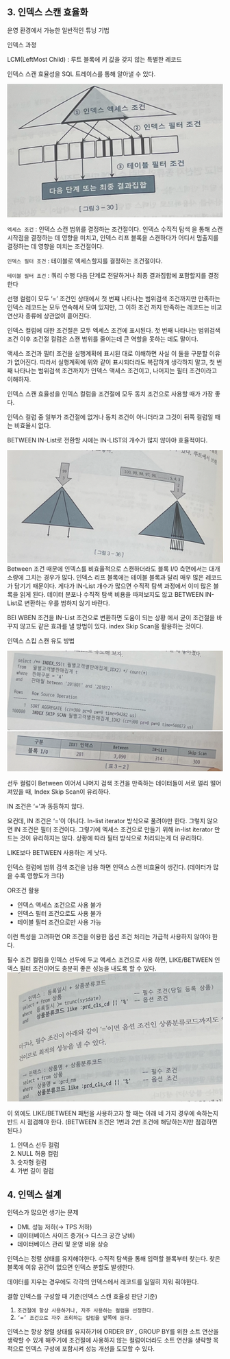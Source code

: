 ## 3. 인덱스 스캔 효율화

운영 환경에서 가능한 일반적인 튜닝 기법

인덱스 과정

LCM(LeftMost Child) : 루트 블록에 키 값을 갖지 않는 특별한 레코드

인덱스 스캔 효율성을 SQL 트레이스를 통해 알아낼 수 있다.

![img.png](img/juhee-01.png)

`엑세스 조건` :  인덱스 스캔 범위를 결정하는 조건절이다. 인덱스 수직적 탐색 을 통해 스캔 시작점을 결정하는 데 영향을 미치고, 인덱스 리프 블록을 스캔하다가 어디서 멈출지를 결정하는 데 영향을 미치는 조건절이다.

`인덱스 필터 조건` : 테이블로 엑세스할지를 결정하는 조건절이다.

`테이블 필터 조건` :  쿼리 수행 다음 단계로 전달하거나 최종 결과집합에 포함할지를 결정한다

선행 컬럼이 모두 ‘=’ 조건인 상태에서 첫 번쨰 나타나는 범위검색 조건까지만 만족하는 인덱스 레코드는 모두 연속해서 모여 있지만, 그 이하 조건 까지 만족하는 레코드는 비교 연산자 종류에 상관없이 흩어진다.

인덱스 컬럼에 대한 조건절은 모두 엑세스 조건에 표시된다. 첫 번째 나타나는 범위검색 조건 이후 조건절 컬럼은 스캔 범위를 줄이는데 큰 역할을 못하는 데도 말이다.

액세스 조건과 필터 조건을 실행계획에 표시된 대로 이해하면 사실 이 둘을 구분할 이유 가 없어진다. 따라서 실행계획에 위와 같이 표시되더라도 복잡하게 생각하지 말고, 첫 번째 나타나는 범위검색 조건까지가 인덱스 액세스 조건이고, 나머지는 필터 조건이라고 이해하자.

인덱스 스캔 효율성을 인덱스 컬럼을 조건절에 모두 동치 조건으로 사용할 때가 가장 좋다.

인덱스 컬럼 중 일부가 조건절에 없거나 동치 조건이 아니더라고 그것이 뒤쪽 컬럼일 때는 비효율시 없다.

BETWEEN IN-List로 전환할 시에는 IN-LIST의 개수가 많지 않아야 효율적이다.

![img_1.png](img/juhee-02.png)
Between 조건 때문에 인덱스를 비효율적으로 스캔하더라도 블록 I/0 측면에서는 대개 소량에 그치는 경우가 많다. 인덱스 리프 블록에는 테이블 블록과 달리 매우 많은 레코드가 담기기 때문이다. 게다가 IN-List 개수가 많으면 수직적 탐색 과정에서 이미 많은 블록을 읽게 된다. 데이터 분포나 수직적 탐색 비용을 따져보지도 않고 BETWEEN IN-List로 변환하는 우를 범하지 않기 바란다.

BEI WBEN 조건을 IN-List 조건으로 변환하면 도움이 되는 상황 에서 굳이 조건절을 바꾸지 않고도 같은 효과를 낼 방법이 있다.  index Skip Scan을 활용하는 것이다.

인덱스 스킵 스캔 유도 방법

![img_2.png](img/juhee-03.png)  
![img_3.png](img/juhee-04.png)  

선두 컬럼이 Between 이어서 나머지 검색 조건을 만족하는 데이터들이 서로 멀리 떨어져있을 때, Index Skip Scan이 유리하다.

IN 조건은 ‘=’과 동등하지 않다.

요컨데, IN 조건은 ‘=’이 아니다. In-list iterator 방식으로 풀려야만 한다. 그렇지 않으면 IN 조건은 필터 조건이다. 그렇기에 엑세스 조건으로 만들기 위해 in-list iterator 만드는 것이 유리하지는 않다. 상황에 따라 필터 방식으로 처리되는게 더 유리하다.

LIKE보다 BETWEEN 사용하는 게 낫다.

인덱스 컬럼에 범위 검색 조건을 남용 하면 인덱스 스캔 비효율이 생긴다. (데이터가 많을 수록 영향도가 크다)

OR조건 활용

- 인덱스 액세스 조건으로 사용 불가
- 인덱스 필터 조건으로도 사용 불가
- 테이블 필터 조건으로만 사용 가능

이런 특성을 고려하면 OR 조건을 이용한 옵션 조건 처리는 가급적 사용하지 않아야 한다.

필수 조건 컬림을 인덱스 선두에 두고 액세스 조건으로 사용 하면, LIKE/BETWEEN 인덱스 필터 조건이어도 충분히 좋은 성능을 내도록 할 수 있다.
![img_4.png](img/juhee-05.png)

이 외에도 LIKE/BETWEEN 패턴을 사용하고자 할 때는 아래 네 가지 경우에 속하는지 반드 시 점검해야 한다. (BETWEEN 조건은 1번과 2번 조건에 해당하는지만 점검하면 된다.)

1. 인덱스 선두 컬럼
2. NULL 허용 컬럼
3. 숫자형 컬럼
4. 가변 길이 컬럼

## 4. 인덱스 설계

인덱스가 많으면 생기는 문제

- DML 성능 저하(→  TPS 저하)
- 데이터베이스 사이즈 증가(→  디스크 공간 낭비)
- 데이터베이스 관리 및 운영 비용 상승

인덱스는 정렬 상태를 유지해야한다. 수직적 탐색을 통해 입력할 블록부터 찾는다. 찾은 블록에 여유 공간이 없으면 인덱스 분할도 발생한다.

데이터를 지우는 경우에도 각각의 인덱스에서 레코드를 일일히 지워 줘야한다.

결합 인덱스를 구성할 때 기준(인덱스 스캔 효율성 판단 기준)

1. `조건절에 항상 사용하거나, 자주 사용하는 컬럼을 선정한다.`
2. `‘=’ 조건으로 자주 조회하는 컬럼을 앞쪽에 둔다.`

인덱스는 항상 정렬 상태를 유지하기에 ORDER BY , GROUP BY를 위한 소트 연산을 생략할 수 있게 해주기에 조건절에 사용하지 않는 컬럼이더라도 소트 연산을 생략할 목적으로 인덱스 구성에 포함시켜 성능 개선을 도모할 수 있다.